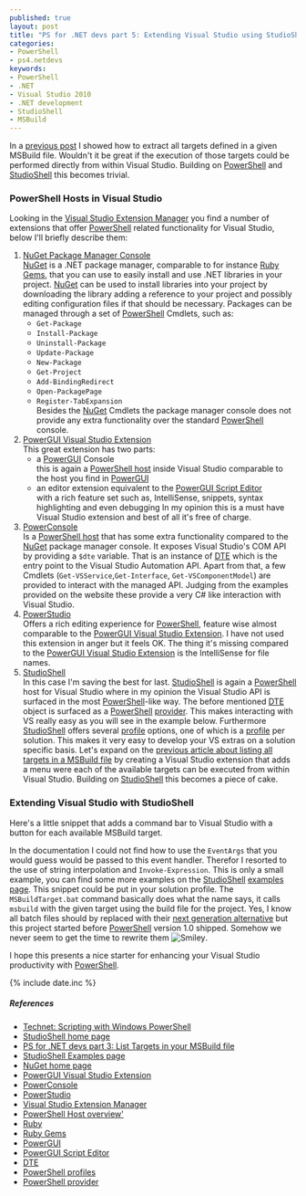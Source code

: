 ```yaml
---
published: true
layout: post
title: "PS for .NET devs part 5: Extending Visual Studio using StudioShell"
categories:
- PowerShell
- ps4.netdevs
keywords:
- PowerShell
- .NET
- Visual Studio 2010
- .NET development
- StudioShell
- MSBuild
--- 
```


In a [previous post][targets] I showed how to extract all targets
defined in a given MSBuild file. Wouldn't it be great if the
execution of those targets could be performed directly from within
Visual Studio. Building on [PowerShell][1] and [StudioShell][studios]
this becomes trivial. 

### PowerShell Hosts in Visual Studio
Looking in the [Visual Studio Extension Manager][vsextm] you find a number 
of extensions that offer [PowerShell][1] related functionality for Visual
Studio, below I'll briefly describe them:

1. [NuGet Package Manager Console][nuget]  
   [NuGet][nuget] is a .NET package manager, comparable to for
   instance [Ruby][ruby] [Gems][gem], that you can use to easily install
   and use .NET libraries in your project. [NuGet][nuget] can be used
   to install libraries into your project by downloading the library
   adding a reference to your project and possibly editing 
   configuration files if that should be necessary. Packages can be
   managed through a set of [PowerShell][1] Cmdlets, such as:
   - `Get-Package`
   - `Install-Package`
   - `Uninstall-Package`
   - `Update-Package`
   - `New-Package`
   - `Get-Project`
   - `Add-BindingRedirect`
   - `Open-PackagePage`
   - `Register-TabExpansion`  
   Besides the [NuGet][nuget] Cmdlets the package manager console
   does not provide any extra functionality over the standard
   [PowerShell][1] console. 
1. [PowerGUI Visual Studio Extension][powerguic]  
   This great extension has two parts:
   - a [PowerGUI][pwg] Console  
     this is again a [PowerShell host][pshost] inside Visual Studio
     comparable to the host you find in [PowerGUI][pwg]
   - an editor extension equivalent to the
     [PowerGUI Script Editor][pwgse]    
     with a rich feature set such as, IntelliSense, snippets, syntax
     highlighting and even debugging
   In my opinion this is a must have Visual Studio extension and best
   of all it's free of charge.
1. [PowerConsole][powerc]  
   Is a [PowerShell host][pshost] that has some extra functionality compared
   to the [NuGet][nuget] package manager console. It exposes Visual
   Studio's COM API by providing a `$dte` variable. That is an
   instance of [DTE][dte] which is the entry point to the Visual Studio
   Automation API. Apart from that, a few Cmdlets
   (`Get-VSService`,`Get-Interface`, `Get-VSComponentModel`) are provided to
   interact with the managed API. Judging from the examples provided
   on the website these provide a very C# like interaction with
   Visual Studio.
1. [PowerStudio][powers]  
   Offers a rich editing experience for [PowerShell][1], feature wise
   almost comparable to the
   [PowerGUI Visual Studio Extension][powerguic].
   I have not used this extension in anger but it feels OK. The thing
   it's missing compared to the
   [PowerGUI Visual Studio Extension][powerguic] is the IntelliSense
   for file names.
1. [StudioShell][studios]  
   In this case I'm saving the best for last. [StudioShell][studios]
   is again a [PowerShell][1] host for Visual Studio where in my
   opinion the Visual Studio API is surfaced in the most
   [PowerShell][1]-like way. The before mentioned [DTE][dte] object is
   surfaced as a [PowerShell][1] [provider][prov]. This makes
   interacting with VS really easy as you will see in the example
   below. Furthermore [StudioShell][studios] offers several
   [profile][prof] options, one of which is a [profile][prof] per
   solution. This makes it very easy to develop your VS extras on a
   solution specific basis. Let's expand on the 
   [previous article about listing all targets in a MSBuild file][targets] 
   by creating a Visual Studio extension that adds a menu were each of the 
   available targets can be executed from within Visual Studio. Building on
   [StudioShell][studios] this becomes a piece of cake.

### Extending Visual Studio with StudioShell
Here's a little snippet that adds a command bar to Visual Studio with a button 
for each available MSBuild target.

<script type="syntaxhighlighter" class="brush: ps"><![CDATA[
New-Item dte:/commandBars -Name "MSBuild"
$solutiondir = Split-Path (get-item dte:\solution).FileName
cd $solutiondir
.\Get-MsBuildTargets.ps1 | ForEach-Object { 
    $command = "New-Item `"dte:\commandBars\MSBuild`" -Name $($_.Name) -Type button -Value { 
        pushd .
        cd $solutiondir
        .\MSBuildTarget.bat $($_.Name) | 
            Out-Outputpane -name MSBuild
        popd 
    }"
    Invoke-Expression $command 
}
]]>
</script>
  
In the documentation I could not find how to use the 
`EventArgs` that you would guess would be passed to this event handler. 
Therefor I resorted to the use of string interpolation and `Invoke-Expression`.
This is only a small example, you can find some more examples on the 
[StudioShell][studios] [examples page][studiosex]. This snippet could be put
in your solution profile. The `MSBuildTarget.bat` command basically does what
the name says, it calls `msbuild` with the given target using the build file 
for the project. Yes, I know all batch files should by replaced with their
[next generation alternative][1] but this project started before [PowerShell][1]
version 1.0 shipped. Somehow we never seem to get the time to rewrite them ![Smiley](/images/wink.png "smiley").

I hope this presents a nice starter for enhancing your Visual Studio 
productivity with [PowerShell][1]. 

{% include date.inc %}

##### References

<div class="references">
<ul>
<li><a href='http://technet.microsoft.com/en-us/scriptcenter/dd742419'
title='Scripting with Windows PowerShell'>Technet: Scripting with
Windows PowerShell</a></li>
<li><a href='http://studioshell.codeplex.com/' 
title='StudioShell home page'>StudioShell home page</a></li>
<li><a href='/2011-11-19/ps4.netdevs-3-list-targets/'
title='PS for .NET devs part 3: List Targets in your MSBuild file'>
PS for .NET devs part 3: List Targets in your MSBuild file</a></li>
<li><a href='http://studioshell.codeplex.com/wikipage?title=Examples&referringTitle=Documentation'
title='StudioShell Examples page' >StudioShell Examples page</a></li>
<li><a href='http://nuget.org' title='NuGet home page' >NuGet home page</a></li>
<li><a href='http://powerguivsx.codeplex.com/' 
title='PowerGUI Visual Studio Extension'>PowerGUI Visual Studio Extension</a></li>
<li><a href='http://visualstudiogallery.msdn.microsoft.com/67620d8c-93dd-4e57-aa86-c9404acbd7b3'
title='PowerConsole'>PowerConsole</a></li>
<li><a href='http://visualstudiogallery.msdn.microsoft.com/9b3272d4-6d13-4c1c-93bc-3ec74614508e'
title='PowerStudio'>PowerStudio</a></li>
<li><a href='http://msdn.microsoft.com/en-us/library/dd293638.aspx'
title='Visual Studio Extension Manager'>Visual Studio Extension Manager</a></li>
<li><a href='http://msdn.microsoft.com/en-us/library/windows/desktop/ee706610(v=vs.85).aspx'
title='PowerShell Host overview'>PowerShell Host overview'</a></li>
<li><a href='http://www.ruby-lang.org/en/'
title='Ruby'>Ruby</a></li>
<li><a href='http://rubygems.org/'
title='Ruby Gems'>Ruby Gems</a></li>
<li><a href='http://www.powergui.org/'
title='PowerGUI'>PowerGUI</a></li>
<li><a href='http://wiki.powergui.org/index.php/Script_Editor'
title='PowerGUI Script Editor'>PowerGUI Script Editor</a></li>
<li><a href='http://msdn.microsoft.com/en-us/library/envdte.dte.aspx'
title='DTE'>DTE</a></li>
<li><a href='http://msdn.microsoft.com/en-us/library/windows/desktop/bb613488(v=vs.85).aspx'
title='PowerShell profiles'>PowerShell profiles</a></li>
<li><a href='http://msdn.microsoft.com/en-us/library/windows/desktop/ee126186(v=VS.85).aspx'
title='PowerShell provider'>PowerShell provider</a></li>
</ul>
</div> 

[1]: http://technet.microsoft.com/en-us/scriptcenter/dd742419 "Scripting with Windows PowerShell"
[studios]: http://studioshell.codeplex.com/ "StudioShell home page"
[studiosex]: http://studioshell.codeplex.com/wikipage?title=Examples&referringTitle=Documentation "StudioShell Examples page"
[targets]: /2011-11-19/ps4.netdevs-3-list-targets/ "PS for .NET devs part 3: List Targets in your MSBuild file"
[nuget]: http://nuget.org "NuGet home page"
[powerguic]: http://powerguivsx.codeplex.com/ "PowerGUI Visual Studio Extension"
[powerc]: http://visualstudiogallery.msdn.microsoft.com/67620d8c-93dd-4e57-aa86-c9404acbd7b3 "PowerConsole"
[powers]: http://visualstudiogallery.msdn.microsoft.com/9b3272d4-6d13-4c1c-93bc-3ec74614508e "PowerStudio"
[vsextm]: http://msdn.microsoft.com/en-us/library/dd293638.aspx "Visual Studio Extension Manager"
[pshost]: http://msdn.microsoft.com/en-us/library/windows/desktop/ee706610(v=vs.85).aspx "PowerShell Host overview"
[ruby]: http://www.ruby-lang.org/en/ "Ruby"
[gem]: http://rubygems.org/ "Ruby Gems"
[pwg]: http://www.powergui.org/ "PowerGUI"
[pwgse]: http://wiki.powergui.org/index.php/Script_Editor "PowerGUI Script Editor"
[dte]: http://msdn.microsoft.com/en-us/library/envdte.dte.aspx "DTE"
[prof]: http://msdn.microsoft.com/en-us/library/windows/desktop/bb613488(v=vs.85).aspx "PowerShell profiles"
[prov]: http://msdn.microsoft.com/en-us/library/windows/desktop/ee126186(v=VS.85).aspx "PowerShell provider"
